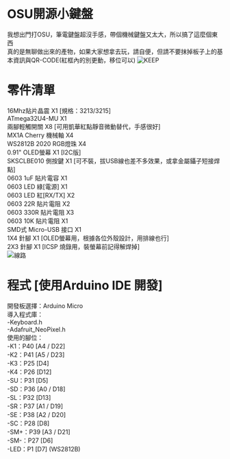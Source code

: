# OSU開源小鍵盤
我想出門打OSU，筆電鍵盤超沒手感，帶個機械鍵盤又太大，所以搞了這麼個東西   
真的是無聊做出來的產物，如果大家想拿去玩，請自便，但請不要抹掉板子上的基本資訊與QR-CODE(紅框內的別更動，移位可以)
![KEEP](https://user-images.githubusercontent.com/53372547/128504728-245516b4-cbd2-469b-8593-93b7aa101d08.jpg)

# 零件清單
16Mhz貼片晶震 X1 [規格：3213/3215]  
ATmega32U4-MU X1  
兩腳輕觸開關 X8 [可用凱華紅點靜音微動替代，手感很好]  
MX1A Cherry 機械軸 X4  
WS2812B 2020 RGB燈珠 X4  
0.91" OLED螢幕 X1 [I2C版]  
SKSCLBE010 側按鍵 X1 [可不裝，拔USB線也差不多效果，或拿金屬鑷子短接焊點]  
0603 1uF 貼片電容 X1  
0603 LED 綠[電源] X1  
0603 LED 紅[RX/TX] X2  
0603 22R 貼片電阻 X2  
0603 330R 貼片電阻 X3  
0603 10K 貼片電阻 X1  
SMD式 Micro-USB 接口 X1  
1X4 針腳 X1 [OLED螢幕用，根據各位外殼設計，用排線也行]  
2X3 針腳 X1 [ICSP 燒錄用，裝螢幕前記得解焊掉]  
![線路](https://user-images.githubusercontent.com/53372547/128541721-fea01785-d0ca-4f58-9c3f-9b52de941da3.jpg)

# 程式 [使用Arduino IDE 開發]
開發板選擇：Arduino Micro  
導入程式庫：  
-Keyboard.h  
-Adafruit_NeoPixel.h  
使用的腳位：  
-K1：P40 [A4 / D22]  
-K2：P41 [A5 / D23]  
-K3：P25 [D4]  
-K4：P26 [D12]  
-SU：P31 [D5]  
-SD：P36 [A0 / D18]  
-SL：P32 [D13]  
-SR：P37 [A1 / D19]  
-SE：P38 [A2 / D20]  
-SC：P28 [D8]  
-SM+：P39 [A3 / D21]  
-SM-：P27 [D6]  
-LED：P1 [D7] (WS2812B)  
